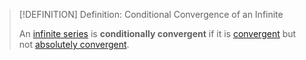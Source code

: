 >[!DEFINITION] Definition: Conditional Convergence of an Infinite 
>
>An [infinite series](../Real%20Series.md) is **conditionally convergent** if it is [convergent](Convergence.md) but not [absolutely convergent](Absolute%20Convergence%20of%20Infinite%20Series.md).